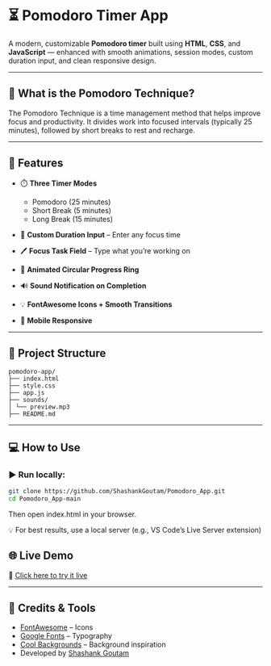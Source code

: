 # ⏳ Pomodoro Timer App

A modern, customizable **Pomodoro timer** built using **HTML**, **CSS**, and **JavaScript** — enhanced with smooth animations, session modes, custom duration input, and clean responsive design.

---

## 🎯 What is the Pomodoro Technique?

The Pomodoro Technique is a time management method that helps improve focus and productivity. It divides work into focused intervals (typically 25 minutes), followed by short breaks to rest and recharge.

---

## 🚀 Features

- ⏱️ **Three Timer Modes**
  - Pomodoro (25 minutes)
  - Short Break (5 minutes)
  - Long Break (15 minutes)

- 🧠 **Custom Duration Input** – Enter any focus time

- 🖊️ **Focus Task Field** – Type what you’re working on

- 🔘 **Animated Circular Progress Ring**

- 🔊 **Sound Notification on Completion**

- 💡 **FontAwesome Icons + Smooth Transitions**

- 📱 **Mobile Responsive**

---

## 📂 Project Structure
```
pomodoro-app/
├── index.html
├── style.css
├── app.js
├── sounds/
│ └── preview.mp3
├── README.md
```


---

## 💻 How to Use

### ▶️ Run locally:

```bash
git clone https://github.com/ShashankGoutam/Pomodoro_App.git
cd Pomodoro_App-main
```

Then open index.html in your browser.

💡 For best results, use a local server (e.g., VS Code’s Live Server extension)


## 🌐 Live Demo

🔗 [Click here to try it live](https://shashankgoutam.github.io/Pomodoro_App/)

---

## 🙌 Credits & Tools

- [FontAwesome](https://fontawesome.com) – Icons  
- [Google Fonts](https://fonts.google.com) – Typography  
- [Cool Backgrounds](https://coolbackgrounds.io) – Background inspiration  
- Developed by [Shashank Goutam](https://github.com/ShashankGoutam)
